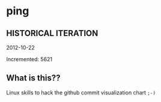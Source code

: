 # ping

## HISTORICAL ITERATION
2012-10-22

Incremented: 5621

## What is this?? 
Linux skills to hack the github commit visualization chart `;-)`
